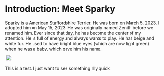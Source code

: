 <html>
  <h1>
    Introduction: Meet Sparky
  </h1>
  <p>
    Sparky is a American Staffordshire Terrier. He was born on March 5, 2023. I adopted him on May 15, 2023. He was originally named Zenith before we renamed him. Ever since that day, he has become the center of my attention. He is full of energy and always wants to play. He has beige and white fur. He used to have bright blue eyes (which are now light green) when he was a baby, which gave him his name.
  </p>
 <img>
  <img src="(https://github.com/KJ0227/Sparky/assets/145702549/76a231c2-b188-48df-ba97-f07121d44d77)">
  <p>
    This is a test. I just want to see something rlly quick
  </p>
</html>

